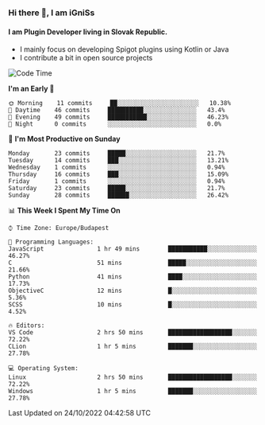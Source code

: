 ### Hi there 👋, I am iGniSs

#### I am Plugin Developer living in Slovak Republic.
- I mainly focus on developing Spigot plugins using Kotlin or Java
- I contribute a bit in open source projects

<!--START_SECTION:waka-->
![Code Time](http://img.shields.io/badge/Code%20Time-936%20hrs%2033%20mins-blue)

**I'm an Early 🐤** 

```text
🌞 Morning    11 commits     ██░░░░░░░░░░░░░░░░░░░░░░░   10.38% 
🌆 Daytime    46 commits     ██████████░░░░░░░░░░░░░░░   43.4% 
🌃 Evening    49 commits     ███████████░░░░░░░░░░░░░░   46.23% 
🌙 Night      0 commits      ░░░░░░░░░░░░░░░░░░░░░░░░░   0.0%

```
📅 **I'm Most Productive on Sunday** 

```text
Monday       23 commits     █████░░░░░░░░░░░░░░░░░░░░   21.7% 
Tuesday      14 commits     ███░░░░░░░░░░░░░░░░░░░░░░   13.21% 
Wednesday    1 commits      ░░░░░░░░░░░░░░░░░░░░░░░░░   0.94% 
Thursday     16 commits     ███░░░░░░░░░░░░░░░░░░░░░░   15.09% 
Friday       1 commits      ░░░░░░░░░░░░░░░░░░░░░░░░░   0.94% 
Saturday     23 commits     █████░░░░░░░░░░░░░░░░░░░░   21.7% 
Sunday       28 commits     ██████░░░░░░░░░░░░░░░░░░░   26.42%

```


📊 **This Week I Spent My Time On** 

```text
⌚︎ Time Zone: Europe/Budapest

💬 Programming Languages: 
JavaScript               1 hr 49 mins        ███████████░░░░░░░░░░░░░░   46.27% 
C                        51 mins             █████░░░░░░░░░░░░░░░░░░░░   21.66% 
Python                   41 mins             ████░░░░░░░░░░░░░░░░░░░░░   17.73% 
ObjectiveC               12 mins             █░░░░░░░░░░░░░░░░░░░░░░░░   5.36% 
SCSS                     10 mins             █░░░░░░░░░░░░░░░░░░░░░░░░   4.52%

🔥 Editors: 
VS Code                  2 hrs 50 mins       ██████████████████░░░░░░░   72.22% 
CLion                    1 hr 5 mins         ███████░░░░░░░░░░░░░░░░░░   27.78%

💻 Operating System: 
Linux                    2 hrs 50 mins       ██████████████████░░░░░░░   72.22% 
Windows                  1 hr 5 mins         ███████░░░░░░░░░░░░░░░░░░   27.78%

```


 Last Updated on 24/10/2022 04:42:58 UTC
<!--END_SECTION:waka-->